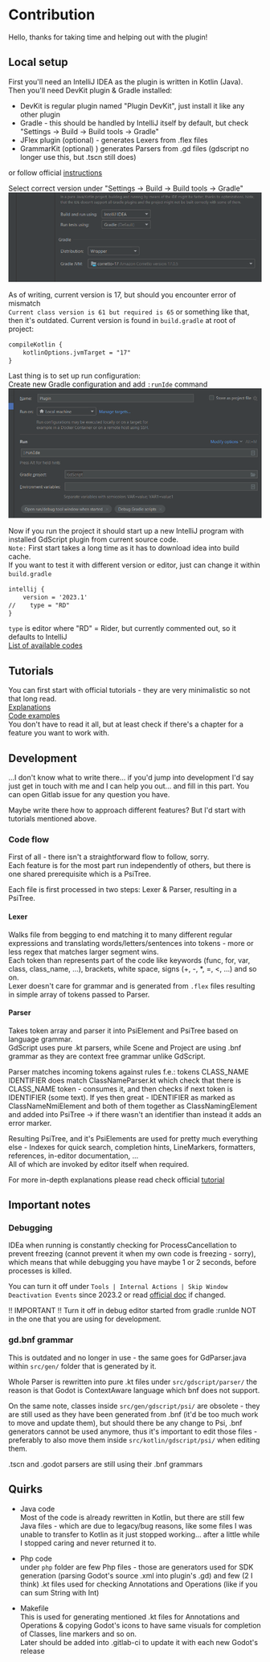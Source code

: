# Contribution

Hello, thanks for taking time and helping out with the plugin!

## Local setup

First you'll need an IntelliJ IDEA as the plugin is written in Kotlin (Java).  
Then you'll need DevKit plugin & Gradle installed:  
- DevKit is regular plugin named "Plugin DevKit", just install it like any other plugin
- Gradle - this should be handled by IntelliJ itself by default, but check "Settings -> Build -> Build tools -> Gradle"  
- JFlex plugin (optional) - generates Lexers from .flex files
- GrammarKit (optional) ) generates Parsers from .gd files (gdscript no longer use this, but .tscn still does)

or follow official [instructions](https://plugins.jetbrains.com/docs/intellij/prerequisites.html)

Select correct version under "Settings -> Build -> Build tools -> Gradle" 
![gradle_sett.png](screens%2Fcontribution%2Fgradle_sett.png)

As of writing, current version is 17, but should you encounter error of mismatch  
`Current class version is 61 but required is 65` or something like that,  
then it's outdated. Current version is found in `build.gradle` at root of project:
```
compileKotlin {
    kotlinOptions.jvmTarget = "17"
}
```

Last thing is to set up run configuration:  
Create new Gradle configuration and add `:runIde` command  
![gradle_run.png](screens%2Fcontribution%2Fgradle_run.png)  

Now if you run the project it should start up a new IntelliJ program with installed GdScript plugin from current source code.  
`Note:` First start takes a long time as it has to download idea into build cache.  
If you want to test it with different version or editor, just can change it within `build.gradle`
```
intellij {
    version = '2023.1'
//    type = "RD"
}
```
`type` is editor where "RD" = Rider, but currently commented out, so it defaults to IntelliJ  
[List of available codes](https://plugins.jetbrains.com/docs/intellij/tools-gradle-intellij-plugin.html#intellij-extension-type) 

## Tutorials

You can first start with official tutorials - they are very minimalistic so not that long read.  
[Explanations](https://plugins.jetbrains.com/docs/intellij/syntax-highlighting-and-error-highlighting.html)  
[Code examples](https://plugins.jetbrains.com/docs/intellij/syntax-highlighter-and-color-settings-page.html)  
You don't have to read it all, but at least check if there's a chapter for a feature you want to work with.

## Development

...I don't know what to write there... if you'd jump into development I'd say just get in touch with me and I can help you out... and fill in this part. You can open Gitlab issue for any question you have.

Maybe write there how to approach different features? But I'd start with tutorials mentioned above.

### Code flow

First of all - there isn't a straightforward flow to follow, sorry.  
Each feature is for the most part run independently of others, but there is one shared prerequisite which is a PsiTree.  

Each file is first processed in two steps: Lexer & Parser, resulting in a PsiTree.

#### Lexer
Walks file from begging to end matching it to many different regular expressions and translating words/letters/sentences into tokens - more or less regex that matches larger segment wins.  
Each token than represents part of the code like keywords (func, for, var, class, class_name, ...), brackets, white space, signs (+, -, *, =, <, ...) and so on.  
Lexer doesn't care for grammar and is generated from `.flex` files resulting in simple array of tokens passed to Parser.

#### Parser
Takes token array and parser it into PsiElement and PsiTree based on language grammar.  
GdScript uses pure .kt parsers, while Scene and Project are using .bnf grammar as they are context free grammar unlike GdScript.  

Parser matches incoming tokens against rules f.e.: tokens CLASS_NAME IDENTIFIER does match ClassNameParser.kt which check that there is CLASS_NAME token - consumes it, and then checks if next token is IDENTIFIER (some text). If yes then great - IDENTIFIER as marked as ClassNameNmiElement and both of them together as ClassNamingElement and added into PsiTree -> if there wasn't an identifier than instead it adds an error marker.  

Resulting PsiTree, and it's PsiElements are used for pretty much everything else - Indexes for quick search, completion hints, LineMarkers, formatters, references, in-editor documentation, ...  
All of which are invoked by editor itself when required.

For more in-depth explanations please read check official [tutorial](https://plugins.jetbrains.com/docs/intellij/custom-language-support.html)  

## Important notes

### Debugging

IDEa when running is constantly checking for ProcessCancellation to prevent freezing (cannot prevent it when my own code is freezing - sorry), which means that while debugging you have maybe 1 or 2 seconds, before processes is killed.  

You can turn it off under `Tools | Internal Actions | Skip Window Deactivation Events` since 2023.2 or read [official doc](https://plugins.jetbrains.com/docs/intellij/general-threading-rules.html#disabling-processcanceledexception) if changed.

!! IMPORTANT !! Turn it off in debug editor started from gradle :runIde NOT in the one that you are using for development.

### gd.bnf grammar

This is outdated and no longer in use - the same goes for GdParser.java within `src/gen/` folder that is generated by it.

Whole Parser is rewritten into pure .kt files under `src/gdscript/parser/` the reason is that Godot is ContextAware language which bnf does not support.

On the same note, classes inside `src/gen/gdscript/psi/` are obsolete - they are still used as they have been generated from .bnf (it'd be too much work to move and update them), but should there be any change to Psi, .bnf generators cannot be used anymore, thus it's important to edit those files - preferably to also move them inside `src/kotlin/gdscript/psi/` when editing them.

.tscn and .godot parsers are still using their .bnf grammars

## Quirks

- Java code  
Most of the code is already rewritten in Kotlin, but there are still few Java files - which are due to legacy/bug reasons, like some files I was unable to transfer to Kotlin as it just stopped working... after a little while I stopped caring and never returned it to.


- Php code  
under `php` folder are few Php files - those are generators used for SDK generation (parsing Godot's source .xml into plugin's .gd)
and few (2 I think) .kt files used for checking Annotations and Operations (like if you can sum String with Int)


- Makefile  
This is used for generating mentioned .kt files for Annotations and Operations & copying Godot's icons to have same visuals for completion of Classes, line markers and so on.  
Later should be added into .gitlab-ci to update it with each new Godot's release

